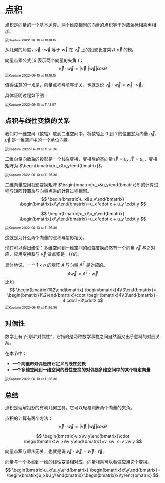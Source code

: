 # 点积

点积是向量的一个基本运算。两个维度相同的向量的点积等于对应坐标相乘再相加。

<img class="img-shadow" src="http://rt9iekfji.hn-bkt.clouddn.com/e6c9d24egy1h33d9ohu9ag20k00bnjur.gif" alt="Kapture 2022-06-10 at 19.18.15" style="zoom:75%;" />

从几何的角度，$\vec{v}\cdot\vec{w}$ 等于 $\vec{w}$ 在 $\vec{v}$ 上的投影长度乘以 $\vec{v}$ 的模。

向量点乘公式( $\theta$ 表示两个向量的夹角 )：
$$
\vec{v}\cdot\vec{w}=|\vec{v}||\vec{w}|cos\theta
$$
<img class="img-shadow" src="http://rt9iekfji.hn-bkt.clouddn.com/e6c9d24egy1h33dlapl5tg20k00bnwjj.gif" alt="Kapture 2022-06-10 at 19.18.15" style="zoom:75%;" />

值得注意的一点是，向量点积与顺序无关。也就是说 $\vec{v}\cdot\vec{w}=\vec{w}\cdot\vec{v}$。

具体证明过程如下图：

<img class="img-shadow" src="http://rt9iekfji.hn-bkt.clouddn.com/e6c9d24egy1h33dlfsz0ig20k00b9hdu.gif" alt="Kapture 2022-06-10 at 11.18.57" style="zoom:75%;" />

## 点积与线性变换的关系

我们将一维空间（数轴）放到二维空间中，将数轴上 0 到 1 的位置定为向量 $\vec{u}$，$\vec{u}$ 是一维空间中的一个单位向量。

<img class="img-shadow" src="http://rt9iekfji.hn-bkt.clouddn.com/e6c9d24egy1h33fau4lzag20k00b9495.gif" alt="Kapture 2022-06-10 at 11.26.36" style="zoom:75%;" />

二维向量向数轴的投影是一个线性变换，变换后的基向量 $\vec{i}=u_x,\vec{j}=u_y$，变换矩阵为 $\begin{bmatrix}u_x&u_y\end{bmatrix}$。

<img class="img-shadow" src="http://rt9iekfji.hn-bkt.clouddn.com/e6c9d24egy1h33g6vpgd5g20k00b9k24.gif" alt="Kapture 2022-06-10 at 11.26.36" style="zoom:75%;" />

二维向量应用投影变换矩阵 $\begin{bmatrix}u_x&u_y\end{bmatrix}$ 的计算过程与矩阵转置后与向量点乘的计算过程相同。
$$
\begin{bmatrix}u_x&u_y\end{bmatrix}
\begin{bmatrix}x\\y\end{bmatrix}=u_x \cdot x + u_y \cdot y
$$

$$
\begin{bmatrix}u_x\\u_y\end{bmatrix}
\begin{bmatrix}x\\y\end{bmatrix}=u_x \cdot x + u_y \cdot y
$$

<img class="img-shadow" src="http://rt9iekfji.hn-bkt.clouddn.com/e6c9d24egy1h33g76qogng20k00b97c2.gif" alt="Kapture 2022-06-10 at 11.26.36" style="zoom:75%;" />

这就是为什么两个向量的点积与投影相关。

现在可以得出结论：多维空间到一维空间的线性变换必然有一个向量 $\vec{v}$ 与之对应，应用变换和与 $\vec{v}$ 做点积是一样的。

具体地说，一个 $1 \times n$ 的矩阵 $A$ 与向量 $A^T$ 是对应的。
$$
A\vec{w}=A^T\cdot\vec{w}
$$
比如：
$$
\begin{bmatrix}1&2\end{bmatrix}
\begin{bmatrix}4\\3\end{bmatrix}=
\begin{bmatrix}1\\2\end{bmatrix}\cdot
\begin{bmatrix}4\\3\end{bmatrix}=
4\cdot1+3\cdot2
$$
<img class="img-shadow" src="http://rt9iekfji.hn-bkt.clouddn.com/e6c9d24egy1h33hfpwt63g20k00b97ix.gif" alt="Kapture 2022-06-10 at 11.26.36" style="zoom:75%;" />

## 对偶性

数学上有个词叫“对偶性”，它指的是两种数学事物之间自然而又出乎意料的对应关系。

在本节中：

* **一个向量的对偶是由它定义的线性变换**
* **一个多维空间到一维空间的线性变换的对偶是多维空间中的某个特定向量**

<img class="img-shadow" src="http://rt9iekfji.hn-bkt.clouddn.com/e6c9d24egy1h33gw7z87og20k00b919m.gif" alt="Kapture 2022-06-10 at 11.26.36" style="zoom:75%;" />

## 总结

点积是理解投影的有利几何工具，它可以轻易判断两个向量的夹角。

点积的计算有两个方法：
$$
\vec{v}\cdot\vec{w}=|\vec{v}||\vec{w}|cos\theta
$$

$$
\begin{bmatrix}v_x\\v_y\end{bmatrix}\cdot
\begin{bmatrix}w_x\\w_y\end{bmatrix}=v_xw_x+v_yw_y
$$

向量点积与顺序无关，也就是说 $\vec{v}\cdot\vec{w}=\vec{w}\cdot\vec{v}$。

向量与一个多维到一维的线性变换相对应，向量相乘可以看做应用这个变换。
$$
\begin{bmatrix}u_x\\u_y\end{bmatrix}
\begin{bmatrix}x\\y\end{bmatrix}=
\begin{bmatrix}u_x&u_y\end{bmatrix}
\begin{bmatrix}x\\y\end{bmatrix}
$$
